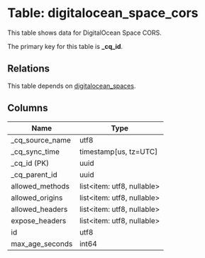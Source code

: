 # Table: digitalocean_space_cors

This table shows data for DigitalOcean Space CORS.

The primary key for this table is **_cq_id**.

## Relations

This table depends on [digitalocean_spaces](digitalocean_spaces).

## Columns

| Name          | Type          |
| ------------- | ------------- |
|_cq_source_name|utf8|
|_cq_sync_time|timestamp[us, tz=UTC]|
|_cq_id (PK)|uuid|
|_cq_parent_id|uuid|
|allowed_methods|list<item: utf8, nullable>|
|allowed_origins|list<item: utf8, nullable>|
|allowed_headers|list<item: utf8, nullable>|
|expose_headers|list<item: utf8, nullable>|
|id|utf8|
|max_age_seconds|int64|